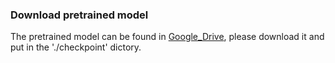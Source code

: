 ### Download pretrained model

The pretrained model can be found in [Google_Drive](https://drive.google.com/drive/folders/1JszQxruPFqux3UzXcJWKgsB67wPk__dH?usp=sharing), please download it and put in the './checkpoint' dictory. 
